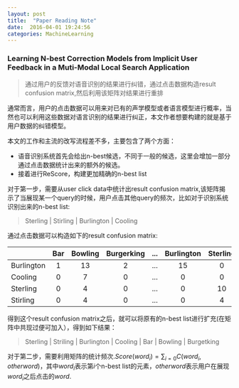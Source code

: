 ```yaml
---
layout: post
title:  "Paper Reading Note"
date:  2016-04-01 19:24:56
categories: MachineLearning
---
```

### Learning N-best Correction Models from Implicit User Feedback in a Muti-Modal Local Search Application

> 通过用户的反馈对语音识别的结果进行纠错，通过点击数据构造result confusion matrix,然后利用该矩阵对结果进行重排

通常而言，用户的点击数据可以用来对已有的声学模型或者语言模型进行概率，当然也可以利用这些数据对语言识别的结果进行纠正，本文作者想要构建的就是基于用户数据的纠错模型。

本文的工作和主流的改写流程差不多，主要包含了两个方面：

* 语音识别系统首先会给出n-best候选，不同于一般的候选，这里会增加一部分通过点击数据统计出来的额外的候选。
* 接着进行ReScore，构建更加精确的n-best list

对于第一步，需要从user click data中统计出result confusion matrix,该矩阵揭示了当展现某一个query的时候，用户点击其他query的频次，比如对于识别系统识别出来的n-best list:

> Sterling | Stirling | Burlington | Cooling

通过点击数据可以构造如下的result confusion matrix:

|            | Bar  | Bowling | Burgerking | ...  | Burlington | Sterling |
| ---------- | :--: | :-----: | :--------: | :--: | :--------: | :------: |
| Burlington |  1   |   13    |     2      | ...  |     15     |    0     |
| Cooling    |  0   |    7    |     0      | ...  |     0      |    0     |
| Sterling   |  0   |    4    |     0      | ...  |     0      |    10    |
| Stirling   |  0   |    4    |     0      | ...  |     0      |    4     |

得到这个result confusion matrix之后，就可以将原有的n-best list进行扩充(在矩阵中共现过便可加入），得到如下结果：

> Sterling | Striling | Burlington | Cooling | Bar | Bowling  | Burgetking

对于第二步，需要利用矩阵的统计频次.$Score(word_i)=\sum_{i=0}C(word_i, otherword)$，其中$word_i$表示第$i$个n-best list的元素，$otherword$表示用户在展现$word_i$之后点击的$word$.
